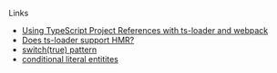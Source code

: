 Links
- [Using TypeScript Project References with ts-loader and webpack](https://github.com/TypeStrong/ts-loader/blob/master/REFERENCES.md)
- [Does ts-loader support HMR?](https://github.com/TypeStrong/ts-loader/issues/352)
- [switch(true) pattern](https://seanbarry.dev/posts/switch-true-pattern)
- [conditional literal entitites](https://2ality.com/2017/04/conditional-literal-entries.html)